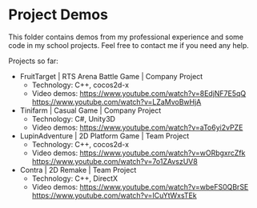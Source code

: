 # Project Demos
This folder contains demos from my professional experience and some code in my school projects. Feel free to contact me if you need any help.

Projects so far:

- FruitTarget | RTS Arena Battle Game | Company Project
  + Technology: C++, cocos2d-x
  + Video demos: 
    https://www.youtube.com/watch?v=8EdjNF7E5qQ
    https://www.youtube.com/watch?v=LZaMvoBwHjA
- Tinifarm | Casual Game | Company Project
  + Technology: C#, Unity3D
  + Video demos: 
    https://www.youtube.com/watch?v=aTo6yi2vPZE
- LupinAdventure | 2D Platform Game | Team Project
  + Technology: C++, cocos2d-x
  + Video demos:
    https://www.youtube.com/watch?v=wORbgxrcZfk
    https://www.youtube.com/watch?v=7o1ZAvszUV8
- Contra | 2D Remake | Team Project
  + Technology: C++, DirectX
  + Video demos:
    https://www.youtube.com/watch?v=wbeFS0QBrSE
    https://www.youtube.com/watch?v=ICuYtWxsTEk

